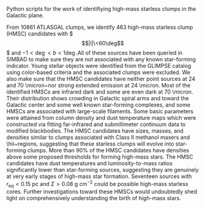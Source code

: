 Python scripts for the work of identifiying high-mass starless clumps in the Galactic plane.

From 10861 ATLASGAL clumps, we identify 463 high-mass starless clump (HMSC) candidates with  $$$|l|\<60\deg$$$ and $-1<\deg<b<1\deg$.All of these sources have been queried in SIMBAD to make sure they are not associated with any known 
    star-forming indicator. 
    Young stellar objects were identified from the GLIMPSE catalog 
    using color-based criteria and the associated 
    clumps were excluded. We also make sure 
    that the HMSC candidates have neither point sources at 24 
    and 70 \micron~nor strong 
    extended emission at 24 \micron. 
    Most of the identified HMSCs are infrared
    dark and some are even dark at 70 \micron. Their 
    distribution shows crowding in Galactic spiral arms and toward
    the Galactic center and some well known star-forming complexes,
    and some HMSCs are associated with large-scale filaments.
    Some basic parameters were attained from
    column density and dust temperature maps which were constructed 
    via fitting far-infrared and submillimeter continuum data to
    modified blackbodies. The HMSC candidates have 
    sizes, masses, and densities similar to clumps associated with 
    Class II methanol masers and \hii~regions, suggesting that 
    these starless clumps will evolve into star-forming clumps. More than
    90\% of the HMSC candidates have densities above some
    proposed thresholds for forming high-mass stars. The HMSC candidates 
    have dust temperatures and 
    luminosity-to-mass ratios significantly lower
    than star-forming sources, suggesting 
    they are genuinely at very early stages 
    of high-mass star formation. Seventeen sources with $r_\mathrm{eq}<0.15$ pc
    and $\Sigma>0.08$ g cm$^{-2}$ could be possible
    high-mass starless cores. Further investigations toward
    these HMSCs would undoubtedly shed light on 
    comprehensively understanding 
    the birth of high-mass stars.
